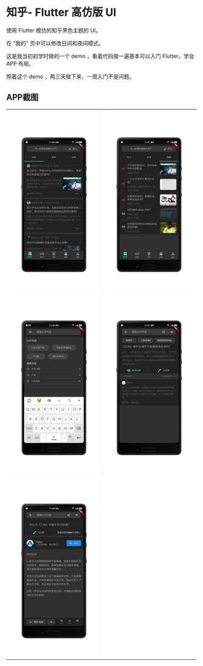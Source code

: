 
# 知乎- Flutter 高仿版 UI

使用 Flutter 模仿的知乎黑色主题的 UI。

在 “我的” 页中可以修改日间和夜间模式。

这是我当初初学时做的一个 demo ，看着代码做一遍基本可以入门 Flutter，学会 APP 布局。

照着这个 demo ，两三天做下来，一周入门不是问题。

## APP截图
<table>
  <tr>
    <td><img src="./image/1.png"></td>
    <td><img src="./image/2.png"></td>
  </tr>
    <tr>
    <td><img src="./image/3.png"></td>
    <td><img src="./image/4.png">	</td>
  </tr>
    <tr>
    <td><img src="./image/5.png">	</td>
  </tr>
</table>
